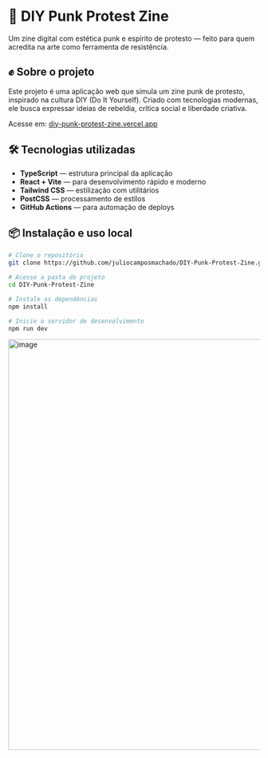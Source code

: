 # 🧷 DIY Punk Protest Zine

Um zine digital com estética punk e espírito de protesto — feito para quem acredita na arte como ferramenta de resistência.

## ✊ Sobre o projeto

Este projeto é uma aplicação web que simula um zine punk de protesto, inspirado na cultura DIY (Do It Yourself). Criado com tecnologias modernas, ele busca expressar ideias de rebeldia, crítica social e liberdade criativa.

Acesse em: [diy-punk-protest-zine.vercel.app](https://diy-punk-protest-zine.vercel.app)

## 🛠️ Tecnologias utilizadas

- **TypeScript** — estrutura principal da aplicação
- **React + Vite** — para desenvolvimento rápido e moderno
- **Tailwind CSS** — estilização com utilitários
- **PostCSS** — processamento de estilos
- **GitHub Actions** — para automação de deploys

## 📦 Instalação e uso local

```bash
# Clone o repositório
git clone https://github.com/juliocamposmachado/DIY-Punk-Protest-Zine.git

# Acesse a pasta do projeto
cd DIY-Punk-Protest-Zine

# Instale as dependências
npm install

# Inicie o servidor de desenvolvimento
npm run dev
```
<img width="1234" height="823" alt="image" src="https://github.com/user-attachments/assets/241a8f26-6f54-4741-a666-4c1ad699f54e" />

